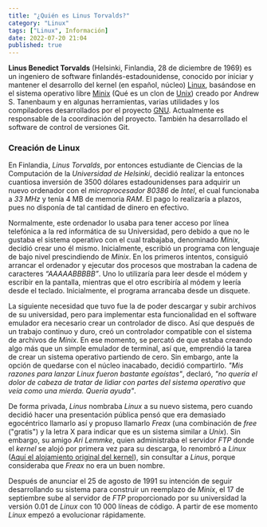 ```yaml
---
title: "¿Quién es Linus Torvalds?"
category: "Linux"
tags: ["Linux", Información]
date: 2022-07-20 21:04
published: true
---
```


**Linus Benedict Torvalds** (Helsinki, Finlandia, 28 de diciembre de 1969) es un ingeniero de software finlandés-estadounidense, conocido por iniciar y mantener el desarrollo del kernel (en español, núcleo) <a href="Que-es-GNU-Linux">Linux</a>, basándose en el sistema operativo libre <a href="Que-es-Minix">Minix</a> (Qué es un clon de <a href="Que-es-Unix">Unix</a>) creado por Andrew S. Tanenbaum y en algunas herramientas, varias utilidades y los compiladores desarrollados por el proyecto <a href="Que-es-GNU">GNU</a>. Actualmente es responsable de la coordinación del proyecto. También ha desarrollado el software de control de versiones Git.

### Creación de Linux

En Finlandia, *Linus Torvalds*, por entonces estudiante de Ciencias de la Computación de la *Universidad de Helsinki*, decidió realizar la entonces cuantiosa inversión de 3500 dólares estadounidenses para adquirir un nuevo ordenador con el *microprocesador 80386* de *Intel*, el cual funcionaba a *33 MHz* y tenía 4 MB de memoria *RAM*. El pago lo realizaría a plazos, pues no disponía de tal cantidad de dinero en efectivo.

Normalmente, este ordenador lo usaba para tener acceso por línea telefónica a la red informática de su Universidad, pero debido a que no le gustaba el sistema operativo con el cual trabajaba, denominado *Minix*, decidió crear uno él mismo. Inicialmente, escribió un programa con lenguaje de bajo nivel prescindiendo de *Minix*. En los primeros intentos, consiguió arrancar el ordenador y ejecutar dos procesos que mostraban la cadena de caracteres *“AAAAABBBBB”*. Uno lo utilizaría para leer desde el módem y escribir en la pantalla, mientras que el otro escribiría al módem y leería desde el teclado. Inicialmente, el programa arrancaba desde un disquete.

La siguiente necesidad que tuvo fue la de poder descargar y subir archivos de su universidad, pero para implementar esta funcionalidad en el software emulador era necesario crear un controlador de disco. Así que después de un trabajo continuo y duro, creó un controlador compatible con el sistema de archivos de *Minix*. En ese momento, se percató de que estaba creando algo más que un simple emulador de terminal, así que, emprendió la tarea de crear un sistema operativo partiendo de cero. Sin embargo, ante la opción de quedarse con el núcleo inacabado, decidió compartirlo. *"Mis razones para lanzar Linux fueron bastante egoístas"*, declaró, *"no quería el dolor de cabeza de tratar de lidiar con partes del sistema operativo que veía como una mierda. Quería ayuda"*.

De forma privada, *Linus* nombraba *Linux* a su nuevo sistema, pero cuando decidió hacer una presentación pública pensó que era demasiado egocéntrico llamarlo así y propuso llamarlo *Freax* (una combinación de *free* ("gratis") y la letra X para indicar que es un sistema similar a *Unix*). Sin embargo, su amigo *Ari Lemmke*, quien administraba el servidor *FTP* donde el *kernel* se alojó por primera vez para su descarga, lo renombró a *Linux* (<a href="https://ftp.funet.fi/pub/Linux/" target="_blank">Aquí el alojamiento original del kernel</a>), sin consultar a *Linus*, porque consideraba que *Freax* no era un buen nombre.

Después de anunciar el 25 de agosto de 1991 su intención de seguir desarrollando su sistema para construir un reemplazo de *Minix*, el 17 de septiembre sube al servidor de *FTP* proporcionado por su universidad la versión 0.01 de *Linux* con 10 000 líneas de código. A partir de ese momento *Linux* empezó a evolucionar rápidamente.
